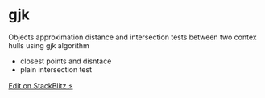 # gjk

Objects approximation distance and intersection tests between two contex hulls using gjk algorithm

- closest points and disntace
- plain intersection test

[Edit on StackBlitz ⚡️](https://stackblitz.com/edit/gjk)